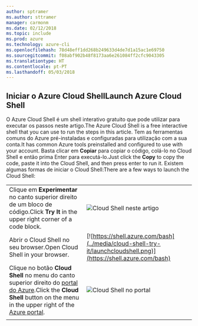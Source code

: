 ```yaml
---
author: sptramer
ms.author: sttramer
manager: carmonm
ms.date: 02/12/2018
ms.topic: include
ms.prod: azure
ms.technology: azure-cli
ms.openlocfilehash: 78d48eff1dd268b249633d4de7d1a15ac1e69750
ms.sourcegitcommit: f08abf902b48f8173aa6e261084ff2cfc9043305
ms.translationtype: HT
ms.contentlocale: pt-PT
ms.lasthandoff: 05/03/2018
---
```

## <a name="launch-azure-cloud-shell"></a><span data-ttu-id="ae0cd-101">Iniciar o Azure Cloud Shell</span><span class="sxs-lookup"><span data-stu-id="ae0cd-101">Launch Azure Cloud Shell</span></span>

<span data-ttu-id="ae0cd-102">O Azure Cloud Shell é um shell interativo gratuito que pode utilizar para executar os passos neste artigo.</span><span class="sxs-lookup"><span data-stu-id="ae0cd-102">The Azure Cloud Shell is a free interactive shell that you can use to run the steps in this article.</span></span> <span data-ttu-id="ae0cd-103">Tem as ferramentas comuns do Azure pré-instaladas e configuradas para utilização com a sua conta.</span><span class="sxs-lookup"><span data-stu-id="ae0cd-103">It has common Azure tools preinstalled and configured to use with your account.</span></span> <span data-ttu-id="ae0cd-104">Basta clicar em **Copiar** para copiar o código, colá-lo no Cloud Shell e então prima Enter para executá-lo.</span><span class="sxs-lookup"><span data-stu-id="ae0cd-104">Just click the **Copy** to copy the code, paste it into the Cloud Shell, and then press enter to run it.</span></span>  <span data-ttu-id="ae0cd-105">Existem algumas formas de iniciar o Cloud Shell:</span><span class="sxs-lookup"><span data-stu-id="ae0cd-105">There are a few ways to launch the Cloud Shell:</span></span>

|  |   |
|-----------------------------------------------|---|
| <span data-ttu-id="ae0cd-106">Clique em **Experimentar** no canto superior direito de um bloco de código.</span><span class="sxs-lookup"><span data-stu-id="ae0cd-106">Click **Try It** in the upper right corner of a code block.</span></span> | ![Cloud Shell neste artigo](../media/cloud-shell-try-it/cli-try-it.png) |
| <span data-ttu-id="ae0cd-108">Abrir o Cloud Shell no seu browser.</span><span class="sxs-lookup"><span data-stu-id="ae0cd-108">Open Cloud Shell in your browser.</span></span> | [![https://shell.azure.com/bash](../media/cloud-shell-try-it/launchcloudshell.png)](https://shell.azure.com/bash) |
| <span data-ttu-id="ae0cd-109">Clique no botão **Cloud Shell** no menu do canto superior direito do [portal do Azure](https://portal.azure.com).</span><span class="sxs-lookup"><span data-stu-id="ae0cd-109">Click the **Cloud Shell** button on the menu in the upper right of the [Azure portal](https://portal.azure.com).</span></span> |    ![Cloud Shell no portal](../media/cloud-shell-try-it/cloud-shell-menu.png) |
|  |  |

